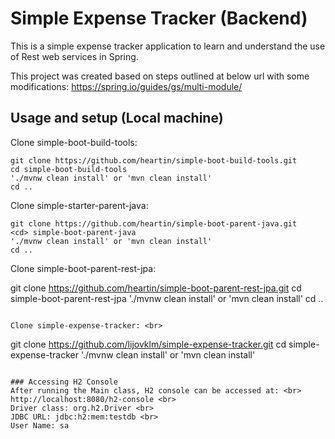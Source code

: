 # Simple Expense Tracker (Backend) 

This is a simple expense tracker application to learn and understand the use of Rest web services in Spring.

This project was created based on steps outlined at below url with some modifications:
https://spring.io/guides/gs/multi-module/

## Usage and setup (Local machine)

Clone simple-boot-build-tools: <br>
```
git clone https://github.com/heartin/simple-boot-build-tools.git
cd simple-boot-build-tools
'./mvnw clean install' or 'mvn clean install'
cd ..
```

Clone simple-starter-parent-java: <br>
```
git clone https://github.com/heartin/simple-boot-parent-java.git
<cd> simple-boot-parent-java
'./mvnw clean install' or 'mvn clean install'
cd ..
```

Clone simple-boot-parent-rest-jpa:

git clone https://github.com/heartin/simple-boot-parent-rest-jpa.git
cd simple-boot-parent-rest-jpa
'./mvnw clean install' or 'mvn clean install'
cd ..
```

Clone simple-expense-tracker: <br>
```
git clone https://github.com/lijovklm/simple-expense-tracker.git
cd simple-expense-tracker
'./mvnw clean install' or 'mvn clean install'
```

### Accessing H2 Console
After running the Main class, H2 console can be accessed at: <br>
http://localhost:8080/h2-console <br>
Driver class: org.h2.Driver <br>
JDBC URL: jdbc:h2:mem:testdb <br>
User Name: sa
